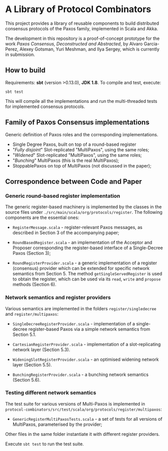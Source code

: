 # A Library of Protocol Combinators

This project provides a library of reusable components to build
distributed consensus protocols of the Paxos family, implemented in
Scala and Akka.

The development in this repository is a proof-of-concept prototype for
the work _Paxos Consensus, Deconstructed and Abstracted_, by Alvaro
Garcia-Perez, Alexey Gotsman, Yuri Meshman, and Ilya Sergey, which is
currently in submission.

## How to build

Requirements: **sbt** (version >0.13.0), **JDK 1.8**. To compile and test, execute:

```
sbt test 
```

This will compile all the implementations and run the multi-threaded
tests for implemented consensus protocols.

## Family of Paxos Consensus implementations

Generic definition of Paxos roles and the corresponding implementations. 
  
* Single Degree Paxos, built on top of a round-based register
* "_Fully disjoint_" Slot-replicated "MultiPaxos", using the same roles;
* "_Widened_" Slot-replicated "MultiPaxos", using the same roles;
* "_Bunching_" MultiPaxos (this is the real MultiPaxos);
* StoppablePaxos on top of MultiPaxos (not discussed in the paper);

## Correspondence between Code and Paper

### Generic round-based register implementation

The generic register-based machinery is implemented by the classes in
the source files under `./src/main/scala/org/protocols/register`. The
following components are the essential ones:

* `RegisterMessage.scala` - register-relevant Paxos messages, as
  described in Section 3 of the accompanying paper;

* `RoundBasedRegister.scala` - an implementation of the Acceptor and
  Proposer corresponding the register-based interface of a
  Single-Decree Paxos (Section 3);

* `RoundRegisterProvider.scala` - a generic implementation of a
  register (consensus) provider which can be extended for specific
  network semantics from Section 5. The method
  `getSingleServedRegister` is used to obtain the register, which can
  be used via its `read`, `write` and `propose` methods (Section 6).

### Network semantics and register providers

Various semantics are implemented in the folders `register/singledecree` and
`register/multipaxos`:

* `SingleDecreeRegisterProvider.scala` - implementation of a
  single-decree register-based Paxos via a simple network semantics
  from Section 5.1.

* `CartesianRegisterProvider.scala` - implementation of a
  slot-replicating network layer (Section 5.3).

* `WideningSlotRegisterProvider.scala` - an optimised widening network
  layer (Section 5.5).

* `BunchingRegisterProvider.scala` - a bunching network semantics
  (Section 5.6).

### Testing different network semantics

The test suite for various versions of Multi-Paxos is implemented in
`protocol-combinators/src/test/scala/org/protocols/register/multipaxos`:

* `GenericRegisterMultiPaxosTests.scala` - a set of tests for all
  versions of MultiPaxos, parameterised by the provider;

Other files in the same folder instantiate it with different register
providers.

Execute `sbt test` to run the test suite.
